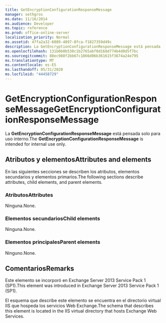 ```yaml
---
title: GetEncryptionConfigurationResponseMessage
manager: sethgros
ms.date: 11/16/2014
ms.audience: Developer
ms.topic: reference
ms.prod: office-online-server
localization_priority: Normal
ms.assetid: 47fa2a32-6089-4897-8fca-f1827359d49c
description: La GetEncryptionConfigurationResponseMessage está pensada solo para uso interno.
ms.openlocfilehash: 131b0b0b530c1b2765abf0d168d774b4d0d5f7bc
ms.sourcegitcommit: 88ec988f2bb67c1866d06b361615f3674a24e795
ms.translationtype: MT
ms.contentlocale: es-ES
ms.lasthandoff: 05/31/2020
ms.locfileid: "44458729"
---
```

# <a name="getencryptionconfigurationresponsemessage"></a><span data-ttu-id="080c6-103">GetEncryptionConfigurationResponseMessage</span><span class="sxs-lookup"><span data-stu-id="080c6-103">GetEncryptionConfigurationResponseMessage</span></span>

<span data-ttu-id="080c6-104">La **GetEncryptionConfigurationResponseMessage** está pensada solo para uso interno.</span><span class="sxs-lookup"><span data-stu-id="080c6-104">The **GetEncryptionConfigurationResponseMessage** is intended for internal use only.</span></span> 

## <a name="attributes-and-elements"></a><span data-ttu-id="080c6-105">Atributos y elementos</span><span class="sxs-lookup"><span data-stu-id="080c6-105">Attributes and elements</span></span>

<span data-ttu-id="080c6-106">En las siguientes secciones se describen los atributos, elementos secundarios y elementos primarios.</span><span class="sxs-lookup"><span data-stu-id="080c6-106">The following sections describe attributes, child elements, and parent elements.</span></span>
  
### <a name="attributes"></a><span data-ttu-id="080c6-107">Atributos</span><span class="sxs-lookup"><span data-stu-id="080c6-107">Attributes</span></span>

<span data-ttu-id="080c6-108">Ninguna.</span><span class="sxs-lookup"><span data-stu-id="080c6-108">None.</span></span>
  
### <a name="child-elements"></a><span data-ttu-id="080c6-109">Elementos secundarios</span><span class="sxs-lookup"><span data-stu-id="080c6-109">Child elements</span></span>

<span data-ttu-id="080c6-110">Ninguna.</span><span class="sxs-lookup"><span data-stu-id="080c6-110">None.</span></span>
  
### <a name="parent-elements"></a><span data-ttu-id="080c6-111">Elementos principales</span><span class="sxs-lookup"><span data-stu-id="080c6-111">Parent elements</span></span>

<span data-ttu-id="080c6-112">Ninguno.</span><span class="sxs-lookup"><span data-stu-id="080c6-112">None.</span></span>
  
## <a name="remarks"></a><span data-ttu-id="080c6-113">Comentarios</span><span class="sxs-lookup"><span data-stu-id="080c6-113">Remarks</span></span>

<span data-ttu-id="080c6-114">Este elemento se incorporó en Exchange Server 2013 Service Pack 1 (SP1).</span><span class="sxs-lookup"><span data-stu-id="080c6-114">This element was introduced in Exchange Server 2013 Service Pack 1 (SP1).</span></span>
  
<span data-ttu-id="080c6-115">El esquema que describe este elemento se encuentra en el directorio virtual IIS que hospeda los servicios Web Exchange.</span><span class="sxs-lookup"><span data-stu-id="080c6-115">The schema that describes this element is located in the IIS virtual directory that hosts Exchange Web Services.</span></span>
  

